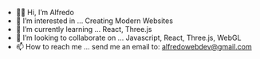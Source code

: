 - 👋🏼 Hi, I’m Alfredo
- 👀 I’m interested in ... Creating Modern Websites
- 🌱 I’m currently learning ... React, Three.js
- 💞️ I’m looking to collaborate on ... Javascript, React, Three.js, WebGL
- 📫 How to reach me ... send me an email to: alfredowebdev@gmail.com
